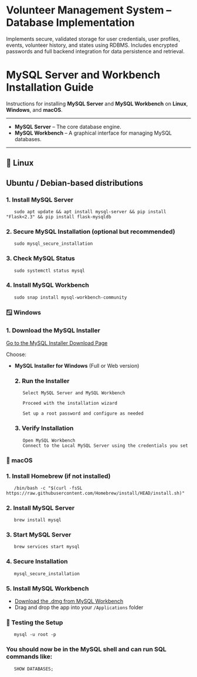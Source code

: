 # Volunteer Management System – Database Implementation
Implements secure, validated storage for user credentials, user profiles, events, volunteer history, and states using RDBMS. Includes encrypted passwords and full backend integration for data persistence and retrieval.

# MySQL Server and Workbench Installation Guide

Instructions for installing **MySQL Server** and **MySQL Workbench** on **Linux**, **Windows**, and **macOS**.

---

- **MySQL Server** – The core database engine.
- **MySQL Workbench** – A graphical interface for managing MySQL databases.

---

## 🐧 Linux

##  Ubuntu / Debian-based distributions

### 1. Install MySQL Server
       sudo apt update && apt install mysql-server && pip install "Flask<2.3" && pip install flask-mysqldb
### 2. Secure MySQL Installation (optional but recommended)
       sudo mysql_secure_installation
### 3. Check MySQL Status
       sudo systemctl status mysql
### 4. Install MySQL Workbench
       sudo snap install mysql-workbench-community
###  🪟 Windows
  ### 1. Download the MySQL Installer

[Go to the MySQL Installer Download Page](https://dev.mysql.com/downloads/installer/)

Choose:

- **MySQL Installer for Windows** (Full or Web version)

  ### 2. Run the Installer
         Select MySQL Server and MySQL Workbench

         Proceed with the installation wizard

         Set up a root password and configure as needed

  ### 3. Verify Installation
         Open MySQL Workbench
         Connect to the Local MySQL Server using the credentials you set

### 🍎 macOS
### 1. Install Homebrew (if not installed)

       /bin/bash -c "$(curl -fsSL https://raw.githubusercontent.com/Homebrew/install/HEAD/install.sh)"
### 2. Install MySQL Server

       brew install mysql
### 3. Start MySQL Server

       brew services start mysql
### 4. Secure Installation

       mysql_secure_installation
### 5. Install MySQL Workbench      

  - [Download the .dmg from MySQL Workbench](https://dev.mysql.com/downloads/workbench/)
  - Drag and drop the app into your `/Applications` folder


### 🧪 Testing the Setup

       mysql -u root -p
###  You should now be in the MySQL shell and can run SQL commands like:

       SHOW DATABASES;



